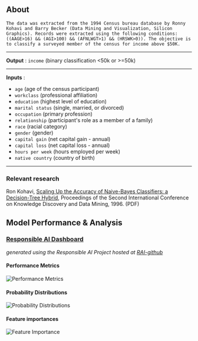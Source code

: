 ## About

```The data was extracted from the 1994 Census bureau database by Ronny Kohavi and Barry Becker (Data Mining and Visualization, Silicon Graphics). Records were extracted using the following conditions: ((AAGE>16) && (AGI>100) && (AFNLWGT>1) && (HRSWK>0)). The objective is to classify a surveyed member of the census for income above $50K.```


***
**Output** : `income` (binary classification <50k or >=50k)
***
**Inputs** :
 * `age` (age of the census participant)
 * `workclass` (professional affiliation)
 * `education` (highest level of education)
 * `marital status` (single, married, or divorced)
 * `occupation` (primary profession)
 * `relationship` (participant's role as a member of a family)
 * `race` (racial category)
 * `gender` (gender)
 * `capital gain` (net capital gain - annual)
 * `capital loss` (net capital loss - annual)
 * `hours per week` (hours employed per week)
 * `native country` (country of birth)
***
    

### Relevant research
Ron Kohavi, [Scaling Up the Accuracy of Naive-Bayes Classifiers: a Decision-Tree Hybrid](http://robotics.stanford.edu/~ronnyk/nbtree.pdf), Proceedings of the Second International Conference on Knowledge Discovery and Data Mining, 1996. (PDF)


## Model Performance & Analysis

### [Responsible AI Dashboard](https://rev4demo12597.product-team-sandbox.domino.tech/modelproducts/6461635126cd6979a0457257)
*generated using the Responsible AI Project hosted at [RAI-github](https://github.com/microsoft/responsible-ai-toolbox/blob/main/LICENSE)*

#### Performance Metrics
![Performance Metrics](https://github.com/vsridhar-ddl/Rev4Chapter3/blob/main/Accuracy%20Scores.png?raw=true)

#### Probability Distributions
![Probability Distributions](https://github.com/vsridhar-ddl/Rev4Chapter3/blob/main/Census%20Data%20Prob%20Distribution.png?raw=true) 

#### Feature importances
![Feature Importance](https://github.com/vsridhar-ddl/Rev4Chapter3/blob/main/Income%20Pred%20Feature%20Importance.png?raw=true)
